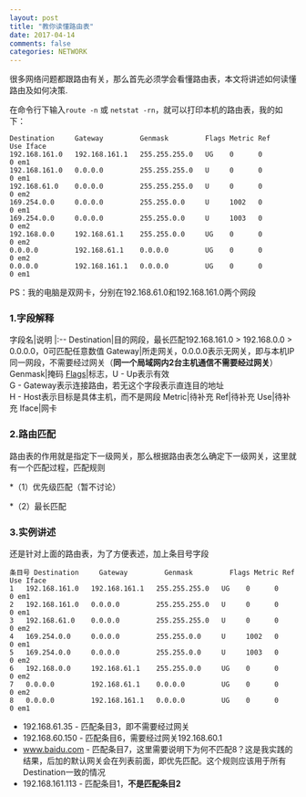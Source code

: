```yaml
---
layout: post
title: "教你读懂路由表"
date: 2017-04-14
comments: false
categories: NETWORK
---
```


很多网络问题都跟路由有关，那么首先必须学会看懂路由表，本文将讲述如何读懂路由及如何决策.

在命令行下输入`route -n` 或 `netstat -rn`，就可以打印本机的路由表，我的如下：

```
Destination     Gateway         Genmask         Flags Metric Ref    Use Iface
192.168.161.0   192.168.161.1   255.255.255.0   UG    0      0        0 em1
192.168.161.0   0.0.0.0         255.255.255.0   U     0      0        0 em1
192.168.61.0    0.0.0.0         255.255.255.0   U     0      0        0 em2
169.254.0.0     0.0.0.0         255.255.0.0     U     1002   0        0 em1
169.254.0.0     0.0.0.0         255.255.0.0     U     1003   0        0 em2
192.168.0.0     192.168.61.1    255.255.0.0     UG    0      0        0 em2
0.0.0.0         192.168.61.1    0.0.0.0         UG    0      0        0 em2
0.0.0.0         192.168.161.1   0.0.0.0         UG    0      0        0 em1
```
PS：我的电脑是双网卡，分别在192.168.61.0和192.168.161.0两个网段

### 1.字段解释

字段名|说明
|:--
Destination|目的网段，最长匹配192.168.161.0 > 192.168.0.0 > 0.0.0.0，0可匹配任意数值
Gateway|所走网关，0.0.0.0表示无网关，即与本机IP同一网段，不需要经过网关（**同一个局域网内2台主机通信不需要经过网关**）
Genmask|掩码
[Flags](http://www.thegeekstuff.com/2012/05/route-flags/?utm)|标志，U - Up表示有效<br>G - Gateway表示连接路由，若无这个字段表示直连目的地址<br>H - Host表示目标是具体主机，而不是网段
Metric|待补充
Ref|待补充
Use|待补充
Iface|网卡

### 2.路由匹配
路由表的作用就是指定下一级网关，那么根据路由表怎么确定下一级网关，这里就有一个匹配过程，匹配规则

*（1）优先级匹配（暂不讨论）

*（2）最长匹配

### 3.实例讲述
还是针对上面的路由表，为了方便表述，加上条目号字段

```
条目号 Destination     Gateway         Genmask         Flags Metric Ref    Use Iface
1	192.168.161.0   192.168.161.1   255.255.255.0   UG    0      0        0 em1
2	192.168.161.0   0.0.0.0         255.255.255.0   U     0      0        0 em1
3	192.168.61.0    0.0.0.0         255.255.255.0   U     0      0        0 em2
4	169.254.0.0     0.0.0.0         255.255.0.0     U     1002   0        0 em1
5	169.254.0.0     0.0.0.0         255.255.0.0     U     1003   0        0 em2
6	192.168.0.0     192.168.61.1    255.255.0.0     UG    0      0        0 em2
7	0.0.0.0         192.168.61.1    0.0.0.0         UG    0      0        0 em2
8	0.0.0.0         192.168.161.1   0.0.0.0         UG    0      0        0 em1
```
* 192.168.61.35 - 匹配条目3，即不需要经过网关
* 192.168.60.150 - 匹配条目6，需要经过网关192.168.60.1
* www.baidu.com - 匹配条目7，这里需要说明下为何不匹配8？这是我实践的结果，后加的默认网关会在列表前面，即优先匹配。这个规则应该用于所有Destination一致的情况
* 192.168.161.113 - 匹配条目1，**不是匹配条目2**

